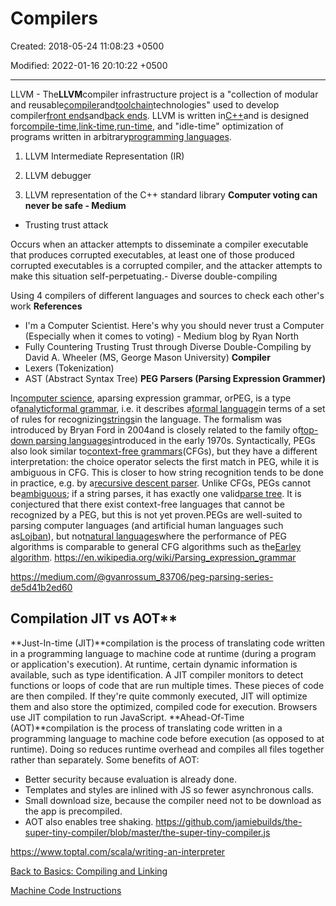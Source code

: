 # Compilers

Created: 2018-05-24 11:08:23 +0500

Modified: 2022-01-16 20:10:22 +0500

---

LLVM - The**LLVM**compiler infrastructure project is a "collection of modular and reusable[compiler](https://en.wikipedia.org/wiki/Compiler)and[toolchain](https://en.wikipedia.org/wiki/Toolchain)technologies" used to develop compiler[front ends](https://en.wikipedia.org/wiki/Compiler#Front_end)and[back ends](https://en.wikipedia.org/wiki/Compiler#Back_end).
LLVM is written in[C++](https://en.wikipedia.org/wiki/C%2B%2B)and is designed for[compile-time](https://en.wikipedia.org/wiki/Compile-time),[link-time](https://en.wikipedia.org/wiki/Link-time),[run-time](https://en.wikipedia.org/wiki/Run_time_(program_lifecycle_phase)), and "idle-time" optimization of programs written in arbitrary[programming languages](https://en.wikipedia.org/wiki/Programming_language).
1.  LLVM Intermediate Representation (IR)

2.  LLVM debugger

3.  LLVM representation of the C++ standard library
**Computer voting can never be safe - Medium**
-   Trusting trust attack

Occurs when an attacker attempts to disseminate a compiler executable that produces corrupted executables, at least one of those produced corrupted executables is a corrupted compiler, and the attacker attempts to make this situation self-perpetuating.-   Diverse double-compiling

Using 4 compilers of different languages and sources to check each other's work
**References**
-   I'm a Computer Scientist. Here's why you should never trust a Computer (Especially when it comes to voting) - Medium blog by Ryan North
-   Fully Countering Trusting Trust through Diverse Double-Compiling by David A. Wheeler (MS, George Mason University)
**Compiler**
-   Lexers (Tokenization)
-   AST (Abstract Syntax Tree)
**PEG Parsers (Parsing Expression Grammer)**

In[computer science](https://en.wikipedia.org/wiki/Computer_science), aparsing expression grammar, orPEG, is a type of[analytic](https://en.wikipedia.org/wiki/Formal_grammar#Analytic_grammars)[formal grammar](https://en.wikipedia.org/wiki/Formal_grammar), i.e. it describes a[formal language](https://en.wikipedia.org/wiki/Formal_language)in terms of a set of rules for recognizing[strings](https://en.wikipedia.org/wiki/String_(computer_science))in the language. The formalism was introduced by Bryan Ford in 2004and is closely related to the family of[top-down parsing languages](https://en.wikipedia.org/wiki/Top-down_parsing_language)introduced in the early 1970s. Syntactically, PEGs also look similar to[context-free grammars](https://en.wikipedia.org/wiki/Context-free_grammar)(CFGs), but they have a different interpretation: the choice operator selects the first match in PEG, while it is ambiguous in CFG. This is closer to how string recognition tends to be done in practice, e.g. by a[recursive descent parser](https://en.wikipedia.org/wiki/Recursive_descent_parser).
Unlike CFGs, PEGs cannot be[ambiguous](https://en.wikipedia.org/wiki/Ambiguous_grammar); if a string parses, it has exactly one valid[parse tree](https://en.wikipedia.org/wiki/Parse_tree). It is conjectured that there exist context-free languages that cannot be recognized by a PEG, but this is not yet proven.PEGs are well-suited to parsing computer languages (and artificial human languages such as[Lojban](https://en.wikipedia.org/wiki/Lojban)), but not[natural languages](https://en.wikipedia.org/wiki/Natural_language)where the performance of PEG algorithms is comparable to general CFG algorithms such as the[Earley algorithm](https://en.wikipedia.org/wiki/Earley_algorithm).
<https://en.wikipedia.org/wiki/Parsing_expression_grammar>

<https://medium.com/@gvanrossum_83706/peg-parsing-series-de5d41b2ed60>

## Compilation JIT vs AOT**

**Just-In-time (JIT)**compilation is the process of translating code written in a programming language to machine code at runtime (during a program or application's execution). At runtime, certain dynamic information is available, such as type identification. A JIT compiler monitors to detect functions or loops of code that are run multiple times. These pieces of code are then compiled. If they're quite commonly executed, JIT will optimize them and also store the optimized, compiled code for execution. Browsers use JIT compilation to run JavaScript.
**Ahead-Of-Time (AOT)**compilation is the process of translating code written in a programming language to machine code before execution (as opposed to at runtime). Doing so reduces runtime overhead and compiles all files together rather than separately.
Some benefits of AOT:
-   Better security because evaluation is already done.
-   Templates and styles are inlined with JS so fewer asynchronous calls.
-   Small download size, because the compiler need not to be download as the app is precompiled.
-   AOT also enables tree shaking.
<https://github.com/jamiebuilds/the-super-tiny-compiler/blob/master/the-super-tiny-compiler.js>

<https://www.toptal.com/scala/writing-an-interpreter>

[Back to Basics: Compiling and Linking](https://youtu.be/tjDfP8tQDyY)

[Machine Code Instructions](https://youtu.be/Mv2XQgpbTNE)
